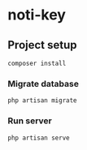 # noti-key

## Project setup
```
composer install
```

### Migrate database
```
php artisan migrate
```

### Run server
```
php artisan serve
```

